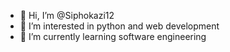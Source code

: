 - 👋 Hi, I’m @Siphokazi12
- 👀 I’m interested in python and web development
- 🌱 I’m currently learning software engineering

<!---
Siphokazi12/Siphokazi12 is a ✨ special ✨ repository because its `README.md` (this file) appears on your GitHub profile.
You can click the Preview link to take a look at your changes.
--->
